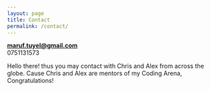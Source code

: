 ```yaml
---
layout: page 
title: Contact
permalink: /contact/
---  
```



**maruf.tuyel@gmail.com**  
0751131573  

Hello there! thus you may contact with Chris and Alex from across the globe. Cause Chris and Alex are mentors of my Coding Arena, Congratulations!  
